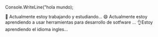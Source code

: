 Console.WriteLine("hola mundo);



 🔭 Actualmente estoy trabajando y estudiando...
 😄 Actualmente estoy aprendiendo a usar herramientas para desarrollo de sotfware ...
👌Estoy aprendiendo el idioma ingles...

